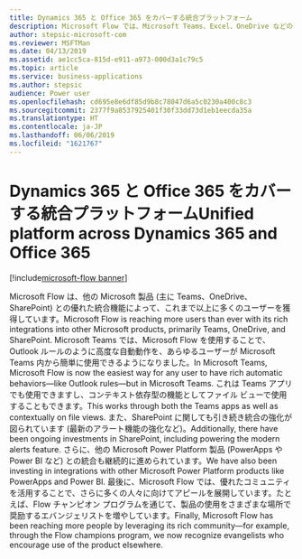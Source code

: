 ```yaml
---
title: Dynamics 365 と Office 365 をカバーする統合プラットフォーム
description: Microsoft Flow では、Microsoft Teams、Excel、OneDrive などのビジネス/生産性アプリから、プロセスを直接自動化して拡張できます。
author: stepsic-microsoft-com
ms.reviewer: MSFTMan
ms.date: 04/13/2019
ms.assetid: ae1cc5ca-815d-e911-a973-000d3a1c79c5
ms.topic: article
ms.service: business-applications
ms.author: stepsic
audience: Power user
ms.openlocfilehash: cd695e8e6df85d9b8c78047d6a5c0230a400c8c3
ms.sourcegitcommit: 2377f9a8537925401f30f33dd73d1eb1eecda35a
ms.translationtype: HT
ms.contentlocale: ja-JP
ms.lasthandoff: 06/06/2019
ms.locfileid: "1621767"
---
```

# <a name="unified-platform-across-dynamics-365-and-office-365"></a><span data-ttu-id="c8447-103">Dynamics 365 と Office 365 をカバーする統合プラットフォーム</span><span class="sxs-lookup"><span data-stu-id="c8447-103">Unified platform across Dynamics 365 and Office 365</span></span>

[!include[microsoft-flow banner](../includes/microsoft-flow.md)]

<span data-ttu-id="c8447-104">Microsoft Flow は、他の Microsoft 製品 (主に Teams、OneDrive、SharePoint) との優れた統合機能によって、これまで以上に多くのユーザーを獲得しています。</span><span class="sxs-lookup"><span data-stu-id="c8447-104">Microsoft Flow is reaching more users than ever with its rich integrations into other Microsoft products, primarily Teams, OneDrive, and SharePoint.</span></span> <span data-ttu-id="c8447-105">Microsoft Teams では、Microsoft Flow を使用することで、Outlook ルールのように高度な自動動作を、あらゆるユーザーが Microsoft Teams 内から簡単に使用できるようになりました。</span><span class="sxs-lookup"><span data-stu-id="c8447-105">In Microsoft Teams, Microsoft Flow is now the easiest way for any user to have rich automatic behaviors—like Outlook rules—but in Microsoft Teams.</span></span> <span data-ttu-id="c8447-106">これは Teams アプリでも使用できますし、コンテキスト依存型の機能としてファイル ビューで使用することもできます。</span><span class="sxs-lookup"><span data-stu-id="c8447-106">This works through both the Teams apps as well as contextually on file views.</span></span> <span data-ttu-id="c8447-107">また、SharePoint に関しても引き続き統合の強化が図られています (最新のアラート機能の強化など)。</span><span class="sxs-lookup"><span data-stu-id="c8447-107">Additionally, there have been ongoing investments in SharePoint, including powering the modern alerts feature.</span></span> <span data-ttu-id="c8447-108">さらに、他の Microsoft Power Platform 製品 (PowerApps や Power BI など) との統合も継続的に進められています。</span><span class="sxs-lookup"><span data-stu-id="c8447-108">We have also been investing in integrations with other Microsoft Power Platform products like PowerApps and Power BI.</span></span> <span data-ttu-id="c8447-109">最後に、Microsoft Flow では、優れたコミュニティを活用することで、さらに多くの人々に向けてアピールを展開しています。たとえば、Flow チャンピオン プログラムを通じて、製品の使用をさまざまな場所で奨励するエバンジェリストを増やしています。</span><span class="sxs-lookup"><span data-stu-id="c8447-109">Finally, Microsoft Flow has been reaching more people by leveraging its rich community—for example, through the Flow champions program, we now recognize evangelists who encourage use of the product elsewhere.</span></span>